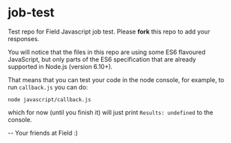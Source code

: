 # job-test
Test repo for Field Javascript job test. Please **fork** this repo to add your responses.

You will notice that the files in this repo are using some ES6 flavoured JavaScript, but only parts of the ES6 specification that are already supported in Node.js (version 6.10+).

That means that you can test your code in the node console, for example, to run `callback.js` you can do:

```
node javascript/callback.js
```

which for now (until you finish it) will just print `Results: undefined` to the console.

-- Your friends at Field :)
